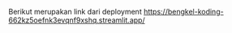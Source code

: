 Berikut merupakan link dari deployment
https://bengkel-koding-662kz5oefnk3evqnf9xshq.streamlit.app/
